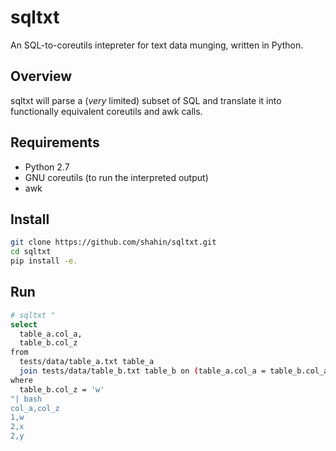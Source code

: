 # sqltxt
An SQL-to-coreutils intepreter for text data munging, written in Python.

## Overview
sqltxt will parse a (*very* limited) subset of SQL and translate it into functionally equivalent coreutils and awk calls.

## Requirements

* Python 2.7
* GNU coreutils (to run the interpreted output)
* awk

## Install

```bash
git clone https://github.com/shahin/sqltxt.git
cd sqltxt
pip install -e.
```

## Run

```bash
# sqltxt "
select
  table_a.col_a,
  table_b.col_z
from
  tests/data/table_a.txt table_a
  join tests/data/table_b.txt table_b on (table_a.col_a = table_b.col_a)
where
  table_b.col_z = 'w'
"| bash
col_a,col_z
1,w
2,x
2,y
